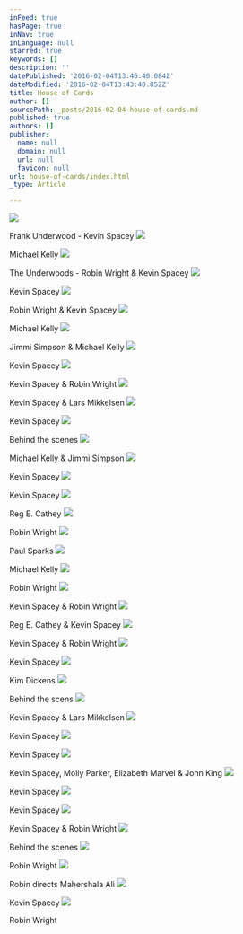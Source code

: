```yaml
---
inFeed: true
hasPage: true
inNav: true
inLanguage: null
starred: true
keywords: []
description: ''
datePublished: '2016-02-04T13:46:40.084Z'
dateModified: '2016-02-04T13:43:40.852Z'
title: House of Cards
author: []
sourcePath: _posts/2016-02-04-house-of-cards.md
published: true
authors: []
publisher:
  name: null
  domain: null
  url: null
  favicon: null
url: house-of-cards/index.html
_type: Article

---
```

![](https://the-grid-user-content.s3-us-west-2.amazonaws.com/1b1212f2-c346-49bd-bcd5-78354635c27d.jpg)

Frank Underwood - Kevin Spacey
![](https://the-grid-user-content.s3-us-west-2.amazonaws.com/bfefb7c4-4a7f-4c06-9c77-0fb869f95e4f.jpg)

Michael Kelly
![](https://the-grid-user-content.s3-us-west-2.amazonaws.com/61d36434-0276-4080-b238-f807e5817735.jpg)

The Underwoods - Robin Wright & Kevin Spacey
![](https://the-grid-user-content.s3-us-west-2.amazonaws.com/a8a89d05-6612-48c0-8815-012af1f931ac.jpg)

Kevin Spacey
![](https://the-grid-user-content.s3-us-west-2.amazonaws.com/d531e425-63b1-4e96-8396-66cb58beb405.jpg)

Robin Wright & Kevin Spacey
![](https://the-grid-user-content.s3-us-west-2.amazonaws.com/2a281352-dcbe-434e-8894-d52bfdc7d1bb.jpg)

Michael Kelly
![](https://the-grid-user-content.s3-us-west-2.amazonaws.com/de64b011-4e64-430c-8785-d941b8b85154.jpg)

Jimmi Simpson & Michael Kelly
![](https://the-grid-user-content.s3-us-west-2.amazonaws.com/5ab96c64-70da-4c26-af2d-332578183490.jpg)

Kevin Spacey
![](https://the-grid-user-content.s3-us-west-2.amazonaws.com/bc6b2d16-b0ac-462e-a72d-f290859da9bf.jpg)

Kevin Spacey & Robin Wright
![](https://the-grid-user-content.s3-us-west-2.amazonaws.com/9d9987b7-60ab-4cd6-a309-88e017f7fe05.jpg)

Kevin Spacey & Lars Mikkelsen
![](https://the-grid-user-content.s3-us-west-2.amazonaws.com/74d4fcb2-da0b-4bdb-bc33-9dbaa3caa2a9.jpg)

Kevin Spacey
![](https://the-grid-user-content.s3-us-west-2.amazonaws.com/b32e985c-83e3-482d-8227-c04e93791a65.jpg)

Behind the scenes
![](https://the-grid-user-content.s3-us-west-2.amazonaws.com/0b399e16-6e79-44f8-9250-3ab36afb91ef.jpg)

Michael Kelly & Jimmi Simpson
![](https://the-grid-user-content.s3-us-west-2.amazonaws.com/788e7990-5f70-4ff0-a29d-934c8a9f2bc4.jpg)

Kevin Spacey
![](https://the-grid-user-content.s3-us-west-2.amazonaws.com/90a54049-a7c9-444f-af85-2cf1cb64008d.jpg)

Kevin Spacey
![](https://the-grid-user-content.s3-us-west-2.amazonaws.com/afd65646-b70f-41e8-b0c6-e177f0bbf18b.jpg)

Reg E. Cathey
![](https://the-grid-user-content.s3-us-west-2.amazonaws.com/31d3f795-6089-48eb-99d2-712867c34170.jpg)

Robin Wright
![](https://the-grid-user-content.s3-us-west-2.amazonaws.com/b691cd11-1836-4d95-8ee6-242a890a0542.jpg)

Paul Sparks
![](https://the-grid-user-content.s3-us-west-2.amazonaws.com/94768f37-5702-4652-a31b-186ee9a9146d.jpg)

Michael Kelly
![](https://the-grid-user-content.s3-us-west-2.amazonaws.com/df7ba7f0-06ff-4f63-8213-95f2b3a04323.jpg)

Robin Wright
![](https://the-grid-user-content.s3-us-west-2.amazonaws.com/fc29bfed-de3d-48a2-a3d0-47a4044e462c.jpg)

Kevin Spacey & Robin Wright
![](https://the-grid-user-content.s3-us-west-2.amazonaws.com/a84e477d-c8fc-4b4c-ade2-b5bffa227a98.jpg)

Reg E. Cathey & Kevin Spacey
![](https://the-grid-user-content.s3-us-west-2.amazonaws.com/d13960d1-3ec4-4fbf-b817-a15c10f7efb3.jpg)

Kevin Spacey & Robin Wright
![](https://the-grid-user-content.s3-us-west-2.amazonaws.com/eb50cf01-b8d1-4915-912a-0cd056d1728f.jpg)

Kevin Spacey
![](https://the-grid-user-content.s3-us-west-2.amazonaws.com/80362da7-8519-4570-a92d-3491aecef3df.jpg)

Kim Dickens
![](https://the-grid-user-content.s3-us-west-2.amazonaws.com/55f83a04-1c96-43be-b266-2f0d17d3fa7f.jpg)

Behind the scens
![](https://the-grid-user-content.s3-us-west-2.amazonaws.com/4c6b2a3e-b393-4193-a7c6-14ced03da2ac.jpg)

Kevin Spacey & Lars Mikkelsen
![](https://the-grid-user-content.s3-us-west-2.amazonaws.com/ccb98a56-6772-4769-a0ad-1b9411713b63.jpg)

Kevin Spacey
![](https://the-grid-user-content.s3-us-west-2.amazonaws.com/86cc2106-46c4-4dfc-835d-8633c16e8d45.jpg)

Kevin Spacey
![](https://the-grid-user-content.s3-us-west-2.amazonaws.com/aed74488-5d1e-4829-9d06-511ce46d94fc.jpg)

Kevin Spacey, Molly Parker, Elizabeth Marvel & John King
![](https://the-grid-user-content.s3-us-west-2.amazonaws.com/8f34b260-7501-435d-b8b8-db87994f49eb.jpg)

Kevin Spacey
![](https://the-grid-user-content.s3-us-west-2.amazonaws.com/b6bfa69f-50e0-43ed-81d9-93c21cceae46.jpg)

Kevin Spacey
![](https://the-grid-user-content.s3-us-west-2.amazonaws.com/3c8574ab-f9ed-480a-b2bb-b0860cf45d80.jpg)

Kevin Spacey & Robin Wright
![](https://the-grid-user-content.s3-us-west-2.amazonaws.com/5b9b1bbe-aa19-49c8-b7a9-4cc201eddba5.jpg)

Behind the scenes
![](https://the-grid-user-content.s3-us-west-2.amazonaws.com/6bc86720-a014-4df8-a6ce-1b6aa966e90a.jpg)

Robin Wright
![](https://the-grid-user-content.s3-us-west-2.amazonaws.com/cbfa94a4-68be-42d9-89a3-279c3b8234c4.jpg)

Robin directs Mahershala Ali
![](https://the-grid-user-content.s3-us-west-2.amazonaws.com/89671cb5-bfa6-407d-933b-8b2f82f1f252.jpg)

Kevin Spacey
![](https://the-grid-user-content.s3-us-west-2.amazonaws.com/8076e760-ef82-444b-af21-74026e10767d.jpg)

Robin Wright